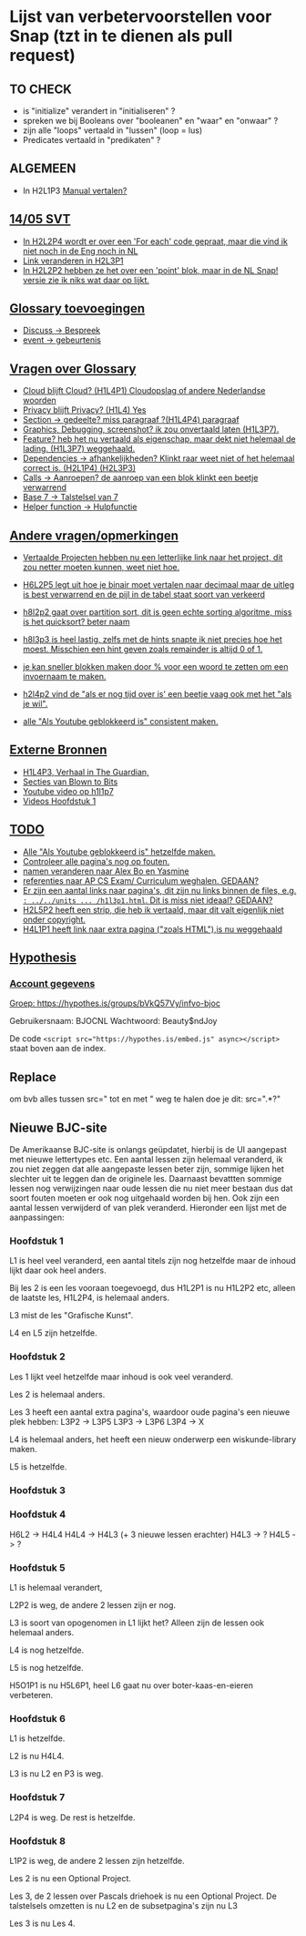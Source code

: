 
# Lijst van verbetervoorstellen voor Snap (tzt in te dienen als pull request)

## TO CHECK

* is "initialize" verandert in "initialiseren" ?
* spreken we bij Booleans over "booleanen" en "waar" en "onwaar" ?
* zijn alle "loops" vertaald in "lussen" (loop = lus)
* Predicates vertaald in "predikaten"  ?

## ALGEMEEN

* In H2L1P3 <a href="<http://snap.berkeley.edu/snapsource/help/SnapManual.pdf">   Manual vertalen?

## 14/05 SVT

* In H2L2P4 wordt er over een 'For each' code gepraat, maar die vind ik niet noch in de Eng noch in NL
* Link veranderen in H2L3P1
* In H2L2P2 hebben ze het over een 'point'  blok, maar in de NL Snap! versie zie ik niks wat daar op lijkt.

## Glossary toevoegingen

* Discuss -> Bespreek
* event -> gebeurtenis

## Vragen over Glossary

* Cloud blijft Cloud? (H1L4P1) Cloudopslag of andere Nederlandse woorden
* Privacy blijft Privacy? (H1L4) Yes
* Section -> gedeelte? miss paragraaf ?(H1L4P4) paragraaf
* Graphics, Debugging, screenshot? ik zou onvertaald laten (H1L3P7).
* Feature? heb het nu vertaald als eigenschap, maar dekt niet helemaal de lading. (H1L3P7) weggehaald.
* Dependencies -> afhankelijkheden? Klinkt raar weet niet of het helemaal correct is. (H2L1P4) (H2L3P3)
* Calls -> Aanroepen? de aanroep van een blok klinkt een beetje verwarrend
* Base 7 -> Talstelsel van 7
* Helper function -> Hulpfunctie

## Andere vragen/opmerkingen

* Vertaalde Projecten hebben nu een letterlijke link naar het project, dit zou netter moeten kunnen, weet niet hoe.
* H6L2P5 legt uit hoe je binair moet vertalen naar decimaal maar de uitleg is best verwarrend en de pijl in de tabel staat soort van verkeerd
* h8l2p2 gaat over partition sort, dit is geen echte sorting algoritme, miss is het quicksort? beter naam
* h8l3p3 is heel lastig, zelfs met de hints snapte ik niet precies hoe het moest. Misschien een hint geven zoals remainder is altijd 0 of 1.

* je kan sneller blokken maken door % voor een woord te zetten om een invoernaam te maken.
* h2l4p2 vind de "als er nog tijd over is' een beetje vaag ook met het "als je wil".
* alle "Als Youtube geblokkeerd is" consistent maken.

## Externe Bronnen

* H1L4P3, Verhaal in The Guardian,
* Secties van Blown to Bits
* Youtube video op h1l1p7
* Videos Hoofdstuk 1

## TODO

* Alle "Als Youtube geblokkeerd is" hetzelfde maken.
* Controleer alle pagina's nog op fouten.
* namen veranderen naar Alex Bo en Yasmine
* referenties naar AP CS Exam/ Curriculum weghalen. GEDAAN?
* Er zijn een aantal links naar pagina's, dit zijn nu links binnen de files, e.g. `: ../../units ... /h1l3p1.html`. Dit is miss niet ideaal? GEDAAN?
* H2L5P2 heeft een strip, die heb ik vertaald, maar dit valt eigenlijk niet onder copyright.
* H4L1P1 heeft link naar extra pagina ("zoals HTML"),is nu weggehaald

## Hypothesis

### Account gegevens

Groep:
<https://hypothes.is/groups/bVkQ57Vy/infvo-bjoc>

Gebruikersnaam: BJOCNL
Wachtwoord: Beauty$ndJoy

De code ```<script src="https://hypothes.is/embed.js" async></script>``` staat boven aan de index.

## Replace

om bvb alles tussen src=" tot en met " weg te halen doe je dit:
src=".*?"

## Nieuwe BJC-site

De Amerikaanse BJC-site is onlangs geüpdatet, hierbij is de UI aangepast met nieuwe lettertypes etc.
Een aantal lessen zijn helemaal veranderd, ik zou niet zeggen dat alle aangepaste lessen beter zijn, sommige lijken het slechter uit te leggen dan de originele les. Daarnaast bevattten sommige lessen nog verwijzingen naar oude lessen die nu niet meer bestaan dus dat soort fouten moeten er ook nog uitgehaald worden bij hen.
Ook zijn een aantal lessen verwijderd of van plek veranderd. Hieronder een lijst met de aanpassingen:

### Hoofdstuk 1

L1 is heel veel veranderd, een aantal titels zijn nog hetzelfde maar de inhoud lijkt daar ook heel anders.

Bij les 2 is een les vooraan toegevoegd, dus H1L2P1 is nu H1L2P2 etc, alleen de laatste les, H1L2P4, is helemaal anders.

L3 mist de les "Grafische Kunst".

L4 en L5 zijn hetzelfde.

### Hoofdstuk 2

Les 1 lijkt veel hetzelfde maar inhoud is ook veel veranderd.

Les 2 is helemaal anders.

Les 3 heeft een aantal extra pagina's, waardoor oude pagina's een nieuwe plek hebben:
L3P2 -> L3P5
L3P3 -> L3P6
L3P4 -> X

L4 is helemaal anders, het heeft een nieuw onderwerp een wiskunde-library maken.

L5 is hetzelfde.

### Hoofdstuk 3

### Hoofdstuk 4

H6L2 -> H4L4
H4L4 -> H4L3 (+ 3 nieuwe lessen erachter)
H4L3 -> ?
H4L5 -> ?

### Hoofdstuk 5

L1 is helemaal verandert,

L2P2 is weg, de andere 2 lessen zijn er nog.

L3 is soort van opogenomen in L1 lijkt het? Alleen zijn de lessen ook helemaal anders.

L4 is nog hetzelfde.

L5 is nog hetzelfde.

H5O1P1 is nu H5L6P1, heel L6 gaat nu over boter-kaas-en-eieren verbeteren.

### Hoofdstuk 6

L1 is hetzelfde.

L2 is nu H4L4.

L3 is nu L2 en P3 is weg.

### Hoofdstuk 7

L2P4 is weg. De rest is hetzelfde.

### Hoofdstuk 8

L1P2 is weg, de andere 2 lessen zijn hetzelfde.

Les 2 is nu een Optional Project.

Les 3, de 2 lessen over Pascals driehoek is nu een Optional Project. De talstelsels omzetten is nu L2 en de subsetpagina's zijn nu L3

Les 3 is nu Les 4.

